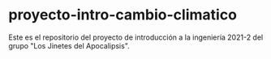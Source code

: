 # proyecto-intro-cambio-climatico
Este es el repositorio del proyecto de introducción a la ingeniería 2021-2 del grupo "Los Jinetes del Apocalipsis".
